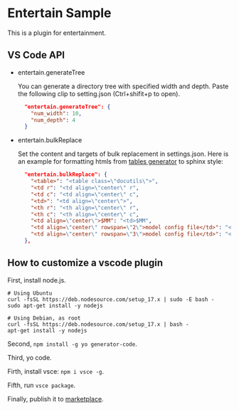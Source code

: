 # Entertain Sample

This is a plugin for entertainment.

## VS Code API

- entertain.generateTree

  You can generate a directory tree with specified width and depth. Paste the following clip to setting.json (Ctrl+shifit+p to open).
  ``` json
    "entertain.generateTree": {
      "num_width": 10,
      "num_depth": 4
    }
  ```
- entertain.bulkReplace

  Set the content and targets of bulk replacement in settings.json. Here is an example for formatting htmls from [tables generator](https://www.tablesgenerator.com/) to sphinx style:
  ``` json
    "entertain.bulkReplace": {
      "<table>": "<table class=\"docutils\">",
      "<td r": "<td align=\"center\" r",
      "<td c": "<td align=\"center\" c",
      "<td>": "<td align=\"center\">",
      "<th r": "<th align=\"center\" r",
      "<th c": "<th align=\"center\" c",
      "<td align=\"center\">$MM": "<td>$MM",
      "<td align=\"center\" rowspan=\"2\">model config file</td>": "<td rowspan=\"2\">model config file</td>",
      "<td align=\"center\" rowspan=\"3\">model config file</td>": "<td rowspan=\"3\">model config file</td>"
    },
  ```

## How to customize a vscode plugin

First, install node.js.
```
# Using Ubuntu
curl -fsSL https://deb.nodesource.com/setup_17.x | sudo -E bash -
sudo apt-get install -y nodejs

# Using Debian, as root
curl -fsSL https://deb.nodesource.com/setup_17.x | bash -
apt-get install -y nodejs
```

Second, `npm install -g yo generator-code`.

Third, yo code.

Firth, install vsce: `npm i vsce -g`.

Fifth, run `vsce package`.

Finally, publish it to [marketplace](https://marketplace.visualstudio.com/).
